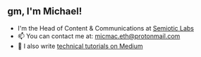 ## gm, I'm Michael!

- I'm the Head of Content & Communications at [Semiotic Labs](https://www.semiotic.ai/)
- 📫 You can contact me at: micmac.eth@protonmail.com
- 📝 I also write [technical tutorials on Medium](https://medium.com/@michael-macaulay)
